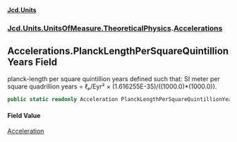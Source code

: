 #### [Jcd.Units](index 'index')
### [Jcd.Units.UnitsOfMeasure.TheoreticalPhysics](Jcd.Units.UnitsOfMeasure.TheoreticalPhysics 'Jcd.Units.UnitsOfMeasure.TheoreticalPhysics').[Accelerations](Accelerations 'Jcd.Units.UnitsOfMeasure.TheoreticalPhysics.Accelerations')

## Accelerations.PlanckLengthPerSquareQuintillionYears Field

planck-length per square quintillion years defined such that: SI meter per square quadrillion years = ℓₚ/Eyr² ×
(1.616255E-35)/((1000.0)*(1000.0)).

```csharp
public static readonly Acceleration PlanckLengthPerSquareQuintillionYears;
```

#### Field Value
[Acceleration](Acceleration 'Jcd.Units.UnitTypes.Acceleration')
